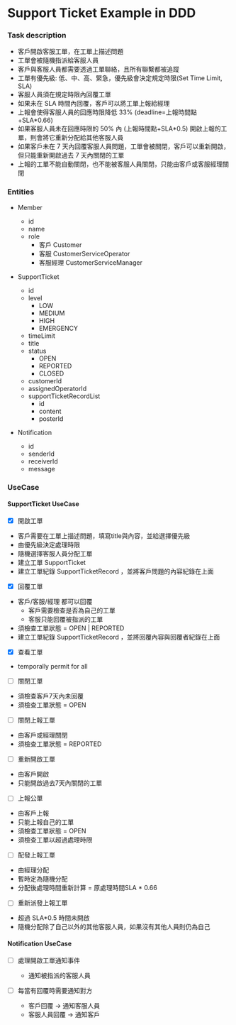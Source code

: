 # Support Ticket Example in DDD

### Task description
- 客戶開啟客服工單，在工單上描述問題
- 工單會被隨機指派給客服人員
- 客戶與客服人員都需要透過工單聯絡，且所有聯繫都被追蹤
- 工單有優先級: 低、中、高、緊急，優先級會決定規定時限(Set Time Limit, SLA)
- 客服人員須在規定時限內回覆工單
- 如果未在 SLA 時間內回覆，客戶可以將工單上報給經理
- 上報會使得客服人員的回應時限降低 33% (deadline=上報時間點+SLA*0.66)
- 如果客服人員未在回應時限的 50% 內 (上報時間點+SLA*0.5) 開啟上報的工單，則會將它重新分配給其他客服人員
- 如果客戶未在 7 天內回覆客服人員問題，工單會被關閉，客戶可以重新開啟，但只能重新開啟過去 7 天內關閉的工單
- 上報的工單不能自動關閉，也不能被客服人員關閉，只能由客戶或客服經理關閉



### Entities
- Member
  - id
  - name
  - role
    - 客戶 Customer
    - 客服 CustomerServiceOperator
    - 客服經理 CustomerServiceManager

- SupportTicket
  - id
  - level
    - LOW 
    - MEDIUM 
    - HIGH 
    - EMERGENCY
  - timeLimit
  - title
  - status
    - OPEN
    - REPORTED
    - CLOSED
  - customerId
  - assignedOperatorId
  - supportTicketRecordList
    - id
    - content
    - posterId

- Notification
  - id
  - senderId
  - receiverId
  - message


### UseCase


#### SupportTicket UseCase

- [x] 開啟工單
- 客戶需要在工單上描述問題，填寫title與內容，並給選擇優先級
- 由優先級決定處理時限
- 隨機選擇客服人員分配工單
- 建立工單 SupportTicket
- 建立工單紀錄 SupportTicketRecord ，並將客戶問題的內容紀錄在上面


- [x] 回覆工單
- 客戶/客服/經理 都可以回覆
  - 客戶需要檢查是否為自己的工單
  - 客服只能回覆被指派的工單
- 須檢查工單狀態 = OPEN | REPORTED
- 建立工單紀錄 SupportTicketRecord ，並將回覆內容與回覆者紀錄在上面


- [x] 查看工單
- temporally permit for all


- [ ] 關閉工單
- 須檢查客戶7天內未回覆
- 須檢查工單狀態 = OPEN


- [ ] 關閉上報工單
- 由客戶或經理關閉
- 須檢查工單狀態 = REPORTED


- [ ] 重新開啟工單
- 由客戶開啟
- 只能開啟過去7天內關閉的工單


- [ ] 上報公單
- 由客戶上報
- 只能上報自己的工單
- 須檢查工單狀態 = OPEN
- 須檢查工單以超過處理時限


- [ ] 配發上報工單
- 由經理分配
- 暫時定為隨機分配
- 分配後處理時間重新計算 = 原處理時間SLA * 0.66


- [ ] 重新派發上報工單
- 超過 SLA*0.5 時間未開啟
- 隨機分配除了自己以外的其他客服人員，如果沒有其他人員則仍為自己


#### Notification UseCase

- [ ] 處理開啟工單通知事件
  - 通知被指派的客服人員

- [ ] 每當有回覆時需要通知對方
  - 客戶回覆 -> 通知客服人員
  - 客服人員回覆 -> 通知客戶